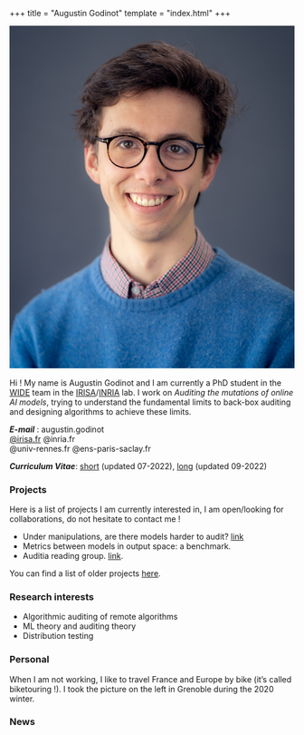 +++
title = "Augustin Godinot"
template = "index.html"
+++

<div id="description">
<div>
<img src="images/portrait.jpg" class="profile-picture">
</div>

<div>

Hi ! My name is Augustin Godinot and I am currently a PhD student in the
[WIDE](https://team.inria.fr/wide/) team in the
[IRISA](https://www.iriqsa.fr/)/[INRIA](https://www.inria.fr) lab. I work on *Auditing the mutations
of online AI models*, trying to understand the fundamental limits to back-box auditing and designing
algorithms to achieve these limits.

<div>
<div id="emails">
<div>
<strong><em>E-mail</em></strong> : augustin.godinot
</div>
<div>
<a href="maito:augustin.godinot@irisa.fr">@irisa.fr</a>
<a herf="maito:augustin.godinot@inria.fr)">@inria.fr</a>
</div>
<div>
<a herf="maito:augustin.godinot@univ-rennes.fr">@univ-rennes.fr</a>
<a herf="maito:augustin.godinot@ens-paris-saclay">@ens-paris-saclay.fr</a>
</div>
</div>
<div>

***Curriculum Vitae***: [short](CV/short.pdf) (updated 07-2022), [long](CV/long.pdf) (updated 09-2022)
</div>
</div>
</div>
</div>



### Projects
Here is a list of projects I am currently interested in, I am open/looking for collaborations, do not hesitate to contact me !
* Under manipulations, are there models harder to audit? [link](/projects/manipulated-audits)
* Metrics between models in output space: a benchmark.
* Auditia reading group. [link](https://gitlab.inria.fr/WIDE/auditia/reading-group).

You can find a list of older projects [here](/projects).

### Research interests
* Algorithmic auditing of remote algorithms
* ML theory and auditing theory
* Distribution testing

### Personal
When I am not working, I like to travel France and Europe by bike (it’s called biketouring !).
I took the picture on the left in Grenoble during the 2020 winter.


### News
